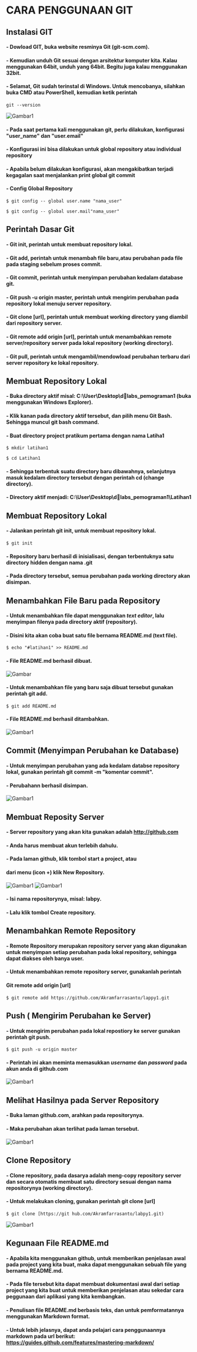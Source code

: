 # CARA PENGGUNAAN GIT

## Instalasi GIT

#### - Dowload GIT, buka website resminya Git (git-scm.com).
#### - Kemudian unduh Git sesuai dengan arsitektur komputer kita. Kalau menggunakan 64bit, unduh yang 64bit. Begitu juga kalau menggunakan 32bit.
#### - Selamat, Git sudah terinstal di Windows. Untuk mencobanya, silahkan buka CMD atau PowerShell, kemudian ketik perintah
```
git --version
```
![Gambar1](Gambar1/gambar1.png)

#### - Pada saat pertama kali menggunakan git, perlu dilakukan, konfigurasi "user_name" dan "user.email"
#### - Konfigurasi ini bisa dilakukan untuk global repository atau individual repository
#### - Apabila belum dilakukan konfigurasi, akan mengakibatkan terjadi kegagalan saat menjalankan print global git commit
#### - Config Global Repository
```
$ git config -- global user.name "nama_user"
```
```
$ git config -- global user.mail"nama_user"
```

## Perintah Dasar Git

#### - Git init, perintah untuk membuat repository lokal.
#### - Git add, perintah untuk menambah file baru,atau perubahan pada file pada staging sebelum proses commit. 
#### - Git commit, perintah untuk menyimpan perubahan kedalam database git.
#### - Git push -u origin master, perintah untuk mengirim perubahan pada repository lokal menuju server repository.
#### - Git clone [url], perintah untuk membuat working directory yang diambil dari repository server.
#### - Git remote add origin [url], perintah untuk menambahkan remote server/repository server pada lokal repository (working directory).
#### - Git pull, perintah untuk mengambil/mendowload perubahan terbaru dari server repository ke lokal repository.

## Membuat Repository Lokal

#### - Buka directory aktif misal: C:\User\Desktop\dlabs_pemograman1 (buka menggunakan Windows Explorer).
#### - Klik kanan pada directory aktif tersebut, dan pilih menu Git Bash. Sehingga muncul git bash command.
#### - Buat directory project pratikum pertama dengan nama Latiha1
```
$ mkdir latihan1
```
```
$ cd Latihan1
```
#### - Sehingga terbentuk suatu directory baru dibawahnya, selanjutnya masuk kedalam directory tersebut dengan perintah cd (change directory).
#### - Directory aktif menjadi: C:\User\Desktop\dlabs_pemograman1\Latihan1

## Membuat Repository Lokal 

#### - Jalankan perintah git init, untuk membuat repository lokal.
```
$ git init
```
#### - Repository baru berhasil di inisialisasi, dengan terbentuknya satu directory hidden dengan nama .git
#### - Pada directory tersebut, semua perubahan pada working directory akan disimpan.

## Menambahkan File Baru pada Repository

#### - Untuk menambahkan file dapat menggunakan _text editor_, lalu menyimpan filenya pada directory aktif (repository).
#### - Disini kita akan coba buat satu file bernama README.md (text file).
```
$ echo "#latihan1" >> README.md
```
#### - File README.md berhasil dibuat.
![Gambar](Gambar1/gambar2.png)
#### - Untuk menambahkan file yang baru saja dibuat tersebut gunakan perintah git add.
```
$ git add README.md
```
#### - File README.md berhasil ditambahkan.
![Gambar1](Gambar1/gambar3.png)

## Commit (Menyimpan Perubahan ke Database)

#### - Untuk menyimpan perubahan yang ada kedalam databse repository lokal, gunakan perintah git commit -m "komentar commit".
#### - Perubahann berhasil disimpan.

![Gambar1](Gambar1/gambar4.png)

## Membuat Reposity Server

#### - Server repository yang akan kita gunakan adalah http://github.com
#### - Anda harus membuat akun terlebih dahulu.
#### - Pada laman github, klik tombol start a project, atau 
####   dari menu (icon +) klik New Repository.

![Gambar1](Gambar1/gambar5.png)
![Gambar1](Gambar1/gambar6.png)
#### - Isi nama repositorynya, misal: labpy.
#### - Lalu klik tombol Create repository.

## Menambahkan Remote Repository

#### - Remote Repository merupakan repository server yang akan digunakan untuk menyimpan setiap perubahan pada lokal repository, sehingga dapat diakses oleh banya user.
#### - Untuk menambahkan remote repository server, gunakanlah perintah
####  Git remote add origin [url]
```
$ git remote add https://github.com/Akramfarrasanto/lappy1.git
```

## Push ( Mengirim Perubahan ke Server)

#### - Untuk mengirim perubahan pada lokal repostiory ke server gunakan perintah git push.
```
$ git push -u origin master
```
#### - Perintah ini akan meminta memasukkan _username_ dan _password_ pada akun anda di github.com
![Gambar1](Gambar1/gambar7.png)

## Melihat Hasilnya pada Server Repository

#### - Buka laman github.com, arahkan pada repositorynya.
#### - Maka perubahan akan terlihat pada laman tersebut.

![Gambar1](Gambar1/gambar8.png)

## Clone Repository

#### - Clone repository, pada dasarya adalah meng-copy repository server dan secara otomatis membuat satu directory sesuai dengan nama repositorynya (working directory).
#### - Untuk melakukan cloning, gunakan perintah git clone [url]
```
$ git clone [https://git hub.com/Akramfarrasanto/labpy1.git)
```
![Gambar1](Gambar1/gambar9.png)

## Kegunaan File README.md

#### - Apabila kita menggunakan github, untuk memberikan penjelasan awal pada project yang kita buat, maka dapat menggunakan sebuah file yang bernama README.md.
#### - Pada file tersebut kita dapat membuat dokumentasi awal dari setiap project yang kita buat untuk memberikan penjelasan atau sekedar cara peggunaan dari aplikasi yang kita kembangkan.
#### - Penulisan file README.md berbasis teks, dan untuk pemformatannya menggunakan Markdown format.
#### - Untuk lebih jelasnya, dapat anda pelajari cara penggunaannya markdown pada url berikut: https://guides.github.com/features/mastering-markdown/
